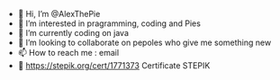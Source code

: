 - 👋 Hi, I’m @AlexThePie
- 👀 I’m interested in pragramming, coding and Pies
- 🌱 I’m currently coding on java 
- 💞️ I’m looking to collaborate on pepoles who give me something new
- 📫 How to reach me : email
- 😤 https://stepik.org/cert/1771373 Certificate STEPIK
